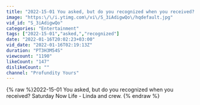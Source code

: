 ```yaml
---
title: "2022-15-01 You asked, but do you recognized when you received? Saturday Now Life - Linda and crew."
image: "https:\/\/i.ytimg.com\/vi\/S_3iAdigwQo\/hqdefault.jpg"
vid_id: "S_3iAdigwQo"
categories: "Entertainment"
tags: ["2022-15-01","asked,","recognized"]
date: "2022-01-16T20:02:23+03:00"
vid_date: "2022-01-16T02:19:13Z"
duration: "PT3H3M54S"
viewcount: "1190"
likeCount: "147"
dislikeCount: ""
channel: "Profundity Yours"
---
```

{% raw %}2022-15-01 You asked, but do you recognized when you received? Saturday Now Life - Linda and crew. {% endraw %}
